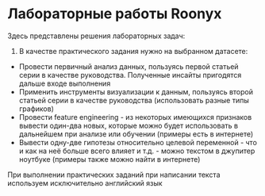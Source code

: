 ﻿# Лабораторные работы Roonyx
 
 Здесь представлены решения лабораторных задач:
 1) В качестве практического задания нужно на выбранном датасете:
   - Провести первичный анализ данных, пользуясь первой статьей серии в качестве руководства. Полученные инсайты пригодятся дальше входе выполнения
   - Применить инструменты визуализации к данным, пользуясь второй статьей серии в качестве руководства (использовать разные типы графиков)
   - Провести feature engineering - из некоторых имеющихся признаков вывести один-два новых, которые можно будет использовать в дальнейшем при анализе или обучении (примеры есть в интернете)
   - Вывести одну-две гипотезы относительно целевой переменной - что и как на неё больше всего влияет и т.д. - можно текстом в джупитер ноутбуке (примеры также можно найти в интернете)

При выполнении практических заданий при написании текста используем исключительно английский язык
